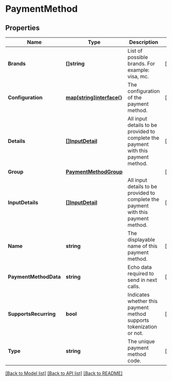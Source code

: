 # PaymentMethod

## Properties

Name | Type | Description | Notes
------------ | ------------- | ------------- | -------------
**Brands** | **[]string** | List of possible brands. For example: visa, mc. | [optional] 
**Configuration** | [**map[string]interface{}**](.md) | The configuration of the payment method. | [optional] 
**Details** | [**[]InputDetail**](InputDetail.md) | All input details to be provided to complete the payment with this payment method. | [optional] 
**Group** | [**PaymentMethodGroup**](PaymentMethodGroup.md) |  | [optional] 
**InputDetails** | [**[]InputDetail**](InputDetail.md) | All input details to be provided to complete the payment with this payment method. | [optional] 
**Name** | **string** | The displayable name of this payment method. | [optional] 
**PaymentMethodData** | **string** | Echo data required to send in next calls. | [optional] 
**SupportsRecurring** | **bool** | Indicates whether this payment method supports tokenization or not. | [optional] 
**Type** | **string** | The unique payment method code. | [optional] 

[[Back to Model list]](../README.md#documentation-for-models) [[Back to API list]](../README.md#documentation-for-api-endpoints) [[Back to README]](../README.md)


